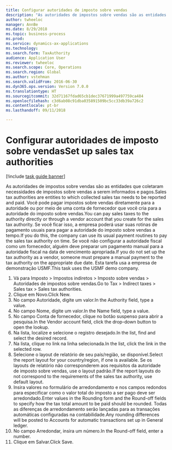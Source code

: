 ```yaml
--- 
title: Configurar autoridades de imposto sobre vendas
description: "As autoridades de impostos sobre vendas são as entidades que coletaram necessidades de impostos sobre vendas a serem informados e pagos."
author: twheeloc
manager: AnnBe
ms.date: 8/29/2018
ms.topic: business-process
ms.prod: 
ms.service: dynamics-ax-applications
ms.technology: 
ms.search.form: TaxAuthority
audience: Application User
ms.reviewer: twheeloc
ms.search.scope: Core, Operations
ms.search.region: Global
ms.author: vstehman
ms.search.validFrom: 2016-06-30
ms.dyn365.ops.version: Version 7.0.0
ms.translationtype: HT
ms.sourcegitcommit: 32d71167fdad65cb1dec37671999a497759ca484
ms.openlocfilehash: c3d6ab08c91dba035891509bc5cc33db39a726c2
ms.contentlocale: pt-br
ms.lasthandoff: 09/11/2018

---
```

# <a name="set-up-sales-tax-authorities"></a><span data-ttu-id="20bbc-103">Configurar autoridades de imposto sobre vendas</span><span class="sxs-lookup"><span data-stu-id="20bbc-103">Set up sales tax authorities</span></span>

[!include [task guide banner](../../includes/task-guide-banner.md)]

<span data-ttu-id="20bbc-104">As autoridades de impostos sobre vendas são as entidades que coletaram necessidades de impostos sobre vendas a serem informados e pagos.</span><span class="sxs-lookup"><span data-stu-id="20bbc-104">Sales tax authorities are entities to which collected sales tax needs to be reported and paid.</span></span> <span data-ttu-id="20bbc-105">Você pode pagar impostos sobre vendas diretamente para a autoridade ou por meio de uma conta de fornecedor que você cria para a autoridade do imposto sobre vendas.</span><span class="sxs-lookup"><span data-stu-id="20bbc-105">You can pay sales taxes to the authority directly or through a vendor account that you create for the sales tax authority.</span></span> <span data-ttu-id="20bbc-106">Se você ficar isso, a empresa poderá usar suas rotinas de pagamento usuais para pagar a autoridade do imposto sobre vendas a tempo.</span><span class="sxs-lookup"><span data-stu-id="20bbc-106">If you do this, the company can use its usual payment routines to pay the sales tax authority on time.</span></span> <span data-ttu-id="20bbc-107">Se você não configurar a autoridade fiscal como um fornecedor, alguém deve preparar um pagamento manual para a autoridade fiscal na data de vencimento apropriada.</span><span class="sxs-lookup"><span data-stu-id="20bbc-107">If you do not set up the tax authority as a vendor, someone must prepare a manual payment to the tax authority on the appropriate due date.</span></span> <span data-ttu-id="20bbc-108">Esta tarefa usa a empresa de demonstração USMF.</span><span class="sxs-lookup"><span data-stu-id="20bbc-108">This task uses the USMF demo company.</span></span>

1. <span data-ttu-id="20bbc-109">Vá para Imposto > Impostos indiretos > Imposto sobre vendas > Autoridades de impostos sobre vendas.</span><span class="sxs-lookup"><span data-stu-id="20bbc-109">Go to Tax > Indirect taxes > Sales tax > Sales tax authorities.</span></span>
2. <span data-ttu-id="20bbc-110">Clique em Novo.</span><span class="sxs-lookup"><span data-stu-id="20bbc-110">Click New.</span></span>
3. <span data-ttu-id="20bbc-111">No campo Autoridade, digite um valor.</span><span class="sxs-lookup"><span data-stu-id="20bbc-111">In the Authority field, type a value.</span></span>
4. <span data-ttu-id="20bbc-112">No campo Nome, digite um valor.</span><span class="sxs-lookup"><span data-stu-id="20bbc-112">In the Name field, type a value.</span></span>
5. <span data-ttu-id="20bbc-113">No campo Conta de fornecedor, clique no botão suspenso para abrir a pesquisa.</span><span class="sxs-lookup"><span data-stu-id="20bbc-113">In the Vendor account field, click the drop-down button to open the lookup.</span></span>
6. <span data-ttu-id="20bbc-114">Na lista, localize e selecione o registro desejado.</span><span class="sxs-lookup"><span data-stu-id="20bbc-114">In the list, find and select the desired record.</span></span>
7. <span data-ttu-id="20bbc-115">Na lista, clique no link na linha selecionada.</span><span class="sxs-lookup"><span data-stu-id="20bbc-115">In the list, click the link in the selected row.</span></span>
8. <span data-ttu-id="20bbc-116">Selecione o layout de relatório de seu país/região, se disponível.</span><span class="sxs-lookup"><span data-stu-id="20bbc-116">Select the report layout for your country/region, if one is available.</span></span> <span data-ttu-id="20bbc-117">Se os layouts de relatório não corresponderem aos requisitos da autoridade de imposto sobre vendas, use o layout padrão.</span><span class="sxs-lookup"><span data-stu-id="20bbc-117">If the report layouts do not correspond to the requirements of the sales tax authority, use default layout.</span></span>
9. <span data-ttu-id="20bbc-118">Insira valores no formulário de arredondamento e nos campos redondos para especificar como o valor total do imposto a ser pago deve ser arredondado.</span><span class="sxs-lookup"><span data-stu-id="20bbc-118">Enter values in the Rounding form and the Round-off fields to specify how the tax total amount to be paid should be rounded.</span></span> <span data-ttu-id="20bbc-119">Todas as diferenças de arredondamento serão lançadas para as transações automáticas configuradas na contabilidade.</span><span class="sxs-lookup"><span data-stu-id="20bbc-119">Any rounding differences will be posted to Accounts for automatic transactions set up in General ledger.</span></span>
10. <span data-ttu-id="20bbc-120">No campo Arredondar, insira um número.</span><span class="sxs-lookup"><span data-stu-id="20bbc-120">In the Round-off field, enter a number.</span></span>
11. <span data-ttu-id="20bbc-121">Clique em Salvar.</span><span class="sxs-lookup"><span data-stu-id="20bbc-121">Click Save.</span></span>


